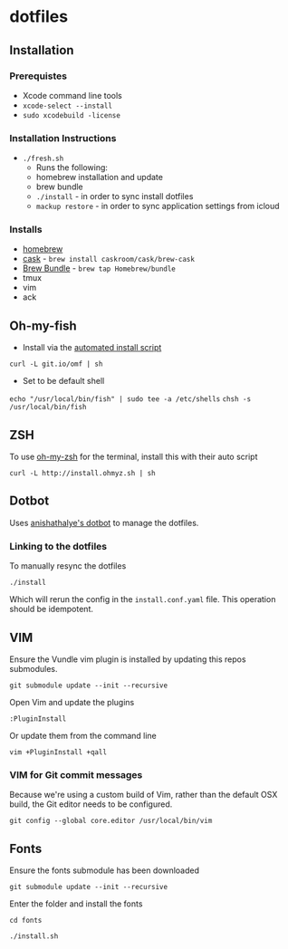 # dotfiles

## Installation 

### Prerequistes

- Xcode command line tools
- `xcode-select --install`
- `sudo xcodebuild -license`

### Installation Instructions

- `./fresh.sh`
  - Runs the following:
  - homebrew installation and update 
  - brew bundle 
  - `./install` - in order to sync install dotfiles
  - `mackup restore` - in order to sync application settings from icloud

### Installs 

- [homebrew](http://brew.sh)
- [cask](http://caskroom.io) - `brew install caskroom/cask/brew-cask`
- [Brew Bundle](https://github.com/Homebrew/homebrew-bundle) - `brew tap Homebrew/bundle`
- tmux
- vim
- ack

## Oh-my-fish

 - Install via the [automated install script](https://github.com/fish-shell/oh-my-fish#install)

`curl -L git.io/omf | sh`

- Set to be default shell

`echo "/usr/local/bin/fish" | sudo tee -a /etc/shells`
`chsh -s /usr/local/bin/fish`

## ZSH

To use [oh-my-zsh](https://github.com/robbyrussell/oh-my-zsh) for the terminal, install this with their auto script

    curl -L http://install.ohmyz.sh | sh

## Dotbot

Uses [anishathalye's dotbot](https://github.com/anishathalye/dotbot) to manage the dotfiles.

### Linking to the dotfiles

To manually resync the dotfiles

    ./install
  
Which will rerun the config in the `install.conf.yaml` file. This operation should be idempotent.


## VIM

Ensure the Vundle vim plugin is installed by updating this repos submodules.

    git submodule update --init --recursive
    
Open Vim and update the plugins

    :PluginInstall

Or update them from the command line

    vim +PluginInstall +qall
    
### VIM for Git commit messages

Because we're using a custom build of Vim, rather than the default OSX build, the Git editor needs to be configured.

    git config --global core.editor /usr/local/bin/vim
    
## Fonts

Ensure the fonts submodule has been downloaded

    git submodule update --init --recursive

Enter the folder and install the fonts

    cd fonts

    ./install.sh



